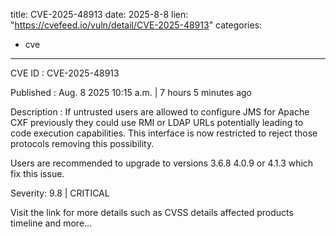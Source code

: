  
title: CVE-2025-48913
date: 2025-8-8
lien: "https://cvefeed.io/vuln/detail/CVE-2025-48913"
categories:
  - cve
---

CVE ID : CVE-2025-48913

Published :  Aug. 8
2025
10:15 a.m. | 7 hours
5 minutes ago

Description : If untrusted users are allowed to configure JMS for Apache CXF
previously they could use RMI or LDAP URLs
potentially leading to code execution capabilities.  This interface is now restricted to reject those protocols
removing this possibility.

Users are recommended to upgrade to versions 3.6.8
4.0.9 or 4.1.3
which fix this issue.

Severity: 9.8 | CRITICAL

Visit the link for more details
such as CVSS details
affected products
timeline
and more...

